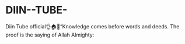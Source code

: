 # DIIN--TUBE-
Diin Tube official👌🏠🎤“Knowledge comes before words and deeds. The proof is the saying of Allah Almighty:
